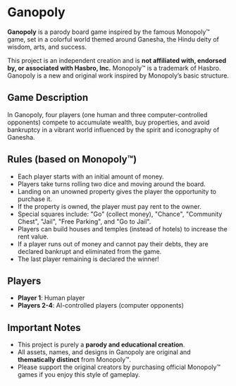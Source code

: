 # Ganopoly

**Ganopoly** is a parody board game inspired by the famous Monopoly™ game, set in a colorful world themed around Ganesha, the Hindu deity of wisdom, arts, and success.

This project is an independent creation and is **not affiliated with, endorsed by, or associated with Hasbro, Inc.** Monopoly™ is a trademark of Hasbro. Ganopoly is a new and original work inspired by Monopoly’s basic structure.

## Game Description

In Ganopoly, four players (one human and three computer-controlled opponents) compete to accumulate wealth, buy properties, and avoid bankruptcy in a vibrant world influenced by the spirit and iconography of Ganesha.

## Rules (based on Monopoly™)

- Each player starts with an initial amount of money.
- Players take turns rolling two dice and moving around the board.
- Landing on an unowned property gives the player the opportunity to purchase it.
- If the property is owned, the player must pay rent to the owner.
- Special squares include: "Go" (collect money), "Chance", "Community Chest", "Jail", "Free Parking", and "Go to Jail".
- Players can build houses and temples (instead of hotels) to increase the rent value.
- If a player runs out of money and cannot pay their debts, they are declared bankrupt and eliminated from the game.
- The last player remaining is declared the winner!

## Players

- **Player 1**: Human player
- **Players 2-4**: AI-controlled players (computer opponents)

## Important Notes

- This project is purely a **parody and educational creation**.
- All assets, names, and designs in Ganopoly are original and **thematically distinct** from Monopoly™.
- Please support the original creators by purchasing official Monopoly™ games if you enjoy this style of gameplay.
